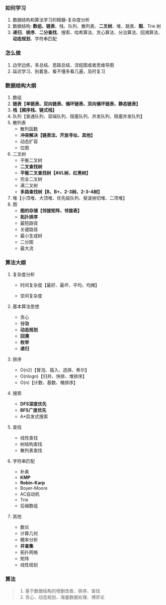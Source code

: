 ### 如何学习

1.  数据结构和算法学习的精髓-复杂度分析 
2.  数据结构: **数组、链表**、栈、队列、散列表、**二叉树**、堆、跳表、**图**、Trie 树 
3.  **递归**、**排序**、**二分查找**、搜索、哈希算法、贪心算法、分治算法、回溯算法、**动态规划**、字符串匹配

### 怎么做

1.  边学边练，多总结、思路总结、流程图或者思维导图
2.  延迟学习、别着急、看不懂多看几遍，及时复习

### 数据结构大纲

1.  数组
2.  **链表【单链表、双向链表、循环链表、双向循环链表、静态链表】**
3.  **栈【顺序栈、链式栈】**
4.  队列【普通队列、双端队列、阻塞队列、并发队列、阻塞并发队列】
5.  散列表
    *   散列函数
    *   **冲突解决【链表法、开放寻址、其他】**
    *   动态扩容
    *   位图
6.  二叉树
    *   平衡二叉树
    *   **二叉查找树**
    *   **平衡二叉查找树【AVL树、红黑树】**
    *   完全二叉树
    *   满二叉树
    *   **多路查找树【B、B+、2-3树、2-3-4树】**
7.  堆【小顶堆、大顶堆、优先级队列、斐波纳切堆、二项堆】
8.  图
    *   **图的存储【邻接矩阵、邻接表】**
    *   **拓扑排序**
    *   最短路径
    *   关键路径
    *   最小生成树
    *   二分图
    *   最大流

### 算法大纲

1.  复杂度分析

    *   时间复杂度【最好、最坏、平均、均摊】

    *   空间复杂度

2.  基本算法思想

    *   贪心
    *   **分治**
    *   **动态规划**
    *   **回溯**
    *   **枚举**
    *   **递归**

3.  排序

    *   O(n$2$)【冒泡、插入、选择、希尔】
    *   O(nlogn)【归并、快排、堆排序】
    *   O(n)【计数、基数、桶排序】

4.  搜索

    *   **DFS深度优先**
    *   **BFS广度优先**
    *   A*启发式搜索

5.  查找

    *   线性查找
    *   树结构查找
    *   散列表查找

6.  字符串匹配

    *   朴素
    *   **KMP**
    *   **Robin-Karp**
    *   Boyer-Moore
    *   AC自动机
    *   Trie
    *   后缀数组

7.  其他

    *   数论
    *   计算几何
    *   概率分析
    *   **并查集**
    *   拓扑网络
    *   矩阵
    *   线性规划

### 算法

> 1. 基于数据结构的增删改查、排序、查找
> 2. 贪心、动态规划、海量数据处理、博弈论